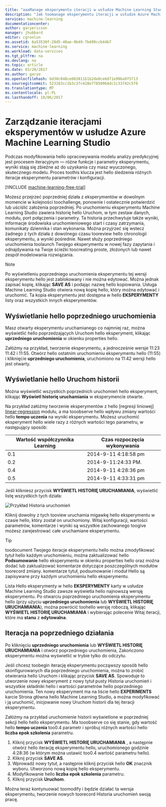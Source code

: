 ```yaml
---
title: "aaaManage eksperymentu iteracji w usłudze Machine Learning Studio | Dokumentacja firmy Microsoft"
description: "Jak toomanage eksperymentu iteracji w usłudze Azure Machine Learning Studio"
services: machine-learning
documentationcenter: 
author: garyericson
manager: jhubbard
editor: cgronlun
ms.assetid: 6a53530f-20d5-40ae-9b49-7b499ccb44b7
ms.service: machine-learning
ms.workload: data-services
ms.tgt_pltfrm: na
ms.devlang: na
ms.topic: article
ms.date: 03/20/2017
ms.author: garye
ms.openlocfilehash: bd30c048ce063811b1b2de8ce6d71e99ba975713
ms.sourcegitcommit: 523283cc1b3c37c428e77850964dc1c33742c5f0
ms.translationtype: MT
ms.contentlocale: pl-PL
ms.lasthandoff: 10/06/2017
---
```

# <a name="manage-experiment-iterations-in-azure-machine-learning-studio"></a>Zarządzanie iteracjami eksperymentów w usłudze Azure Machine Learning Studio
Podczas modyfikowania hello opracowywania modelu analizy predykcyjnej jest procesem iteracyjnym — różne funkcje i parametry eksperymentu, wyniki stają się zbieżne aż do uzyskania czy masz wyuczonego, skutecznego modelu. Proces toothis klucza jest hello śledzenia różnych iteracje eksperymentu parametrów i konfiguracji.

[!INCLUDE [machine-learning-free-trial](../../includes/machine-learning-free-trial.md)]

Możesz przejrzeć poprzedniej działa z eksperymentów w dowolnym momencie w kolejności toochallenge, ponownie i ostatecznie potwierdzić lub uściślić założenia poprzedniej. Po uruchomieniu eksperymentu Machine Learning Studio zawiera historię hello Uruchom, w tym zestaw danych, modułu, port połączenia i parametry. Ta historia przechwytuje także wyniki, informacje środowiska uruchomieniowego start i czasy zatrzymania, komunikaty dziennika i stan wykonania. Można przyjrzeć się wstecz żadnego z tych działa z dowolnego czasu tooreview hello chronologii eksperymentu, a wyniki pośrednie. Nawet służy poprzedniego uruchomienia toolaunch Twojego eksperymentu w nowej fazy zapytania i odnajdywania na Twoje ścieżki toocreating proste, złożonych lub nawet zespół modelowania rozwiązania.

> [!NOTE]
> Po wyświetleniu poprzedniego uruchomienia eksperymentu tej wersji eksperymentu hello jest zablokowany i nie można edytować. Można jednak zapisać kopię, klikając **SAVE AS** i podając nazwę hello kopiowania. Usługa Machine Learning Studio otwiera nową kopię hello, który można edytować i uruchomić. Ta kopia eksperymentu jest dostępna w hello **EKSPERYMENTY** listy oraz wszystkich innych eksperymentów.
> 
> 

## <a name="viewing-hello-prior-run"></a>Wyświetlanie hello poprzedniego uruchomienia
Masz otwarty eksperymentu uruchamianego co najmniej raz, można wyświetlić hello poprzedzających Uruchom hello eksperyment, klikając **uprzedniego uruchomienia** w okienku properties hello.

Załóżmy na przykład, tworzenie eksperymentu, a jednocześnie wersje 11:23 11:42 i 11:55. Otwórz hello ostatnim uruchomieniu eksperymentu hello (11:55) i kliknięcie **uprzedniego uruchomienia**, uruchomiono na 11:42 wersji hello jest otwarty.

## <a name="viewing-hello-run-history"></a>Wyświetlanie hello Uruchom historii
Można wyświetlić wszystkich poprzednich uruchomień hello eksperyment, klikając **Wyświetl historię uruchamiania** w eksperymencie otwarte.

Na przykład załóżmy tworzenie eksperymentów z hello [regresji liniowej] [ linear-regression] modułu, a ma tooobserve hello wpływu zmiany wartości hello **tempo uczenia** na wyniki eksperymentu. Możesz uruchomić eksperyment hello wiele razy z różnych wartości tego parametru, w następujący sposób:

| Wartość współczynnika Learning | Czas rozpoczęcia wykonywania |
| --- | --- |
| 0.1 |2014-9-11 4:18:58 pm |
| 0.2 |2014-9-11:24:33 PM. |
| 0.4 |2014-9-11 4:28:36 pm |
| 0.5 |2014-9-11 4:33:31 pm |

Jeśli klikniesz przycisk **WYŚWIETL HISTORIĘ URUCHAMIANIA**, wyświetlić listę wszystkich tych działa:

![Przykład Historia uruchomień][runhistory]

Kliknij dowolny z tych tooview uruchamia migawkę hello eksperymentu w czasie hello, który został on uruchomiony. Witaj konfiguracji, wartości parametrów, komentarze i wyniki są wszystkie zachowanego toogive możesz zarejestrować całe uruchamiane eksperymentu.

> [!TIP]
> toodocument Twojego iteracje eksperymentu hello można zmodyfikować tytuł hello każdym uruchomieniu, można zaktualizować hello **Podsumowanie** hello eksperymentu w okienku properties hello oraz można dodać lub zaktualizować komentarze dotyczące poszczególnych modułów toorecord zmiany. komentarze tytuł, podsumowanie i moduł Hello są zapisywane przy każdym uruchomieniu hello eksperymentu.
> 
> 

Lista Hello eksperymenty w hello **EKSPERYMENTY** karty w usłudze Machine Learning Studio zawsze wyświetla hello najnowszą wersję eksperymentu. Po otwarciu poprzedniego uruchomienia eksperymentu hello (przy użyciu **uprzedniego uruchomienia** lub **WYŚWIETL HISTORIĘ URUCHAMIANIA**), można powrócić toohello wersję roboczą, klikając **WYŚWIETL HISTORIĘ URUCHAMIANIA** i wybierając polecenie Witaj iteracji, które ma **stanu** z **edytowalna**.

## <a name="iterating-on-a-previous-run"></a>Iteracja na poprzedniego działania
Po kliknięciu **uprzedniego uruchomienia** lub **WYŚWIETL HISTORIĘ URUCHAMIANIA** i otwórz poprzedniego uruchomienia, Zakończono eksperymentu można wyświetlić w trybie tylko do odczytu.

Jeśli chcesz toobegin iterację eksperymentu począwszy sposób hello skonfigurowanych dla poprzedniego uruchomienia, można to zrobić otwierania hello Uruchom i klikając przycisk **SAVE AS**. Spowoduje to utworzenie nowy eksperyment z nowy tytuł pusty Historia uruchomień i wszystkie składniki hello i wartości parametrów hello poprzedniego uruchomienia. Ten nowy eksperyment ma na liście hello **EXPERIMENTS** karcie Strona główna hello Machine Learning Studio, a można modyfikować i ją uruchomić, inicjowanie nowy Uruchom historii dla tej iteracji eksperymentu. 

Załóżmy na przykład uruchomienie historii wyświetlone w poprzedniej sekcji hello hello eksperymentu. Ma tooobserve co się stanie, gdy wartość hello **tempo uczenia** too0.4 parametr i spróbuj różnych wartości hello **liczba epok szkolenia** parametru.

1. Kliknij przycisk **WYŚWIETL HISTORIĘ URUCHAMIANIA** , a następnie otwórz hello iterację eksperymentu hello, uruchomionego godzinie 4:28:36 (w którym można ustawić too0.4 wartość parametru hello).
2. Kliknij przycisk **SAVE AS**.
3. Wprowadź nowy tytuł, a następnie kliknij przycisk hello **OK** znacznik wyboru. Utworzono nową kopię hello eksperymentu.
4. Modyfikowanie hello **liczba epok szkolenia** parametru.
5. Kliknij przycisk **Uruchom**.

Można teraz kontynuować toomodify i będzie działać ta wersja eksperymentu, tworzenie nowych toorecord Historia uruchomień swoją pracę.

<!-- Images -->
[runhistory]:./media/machine-learning-manage-experiment-iterations/viewrunhistory.jpg


<!-- Module References -->
[linear-regression]: https://msdn.microsoft.com/library/azure/31960a6f-789b-4cf7-88d6-2e1152c0bd1a/
